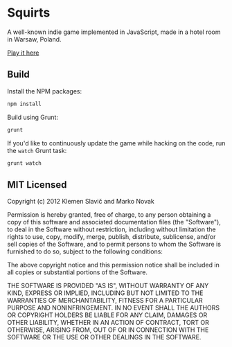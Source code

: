 # Squirts

A well-known indie game implemented in JavaScript, made in a hotel room in Warsaw, Poland.

[Play it here](http://is.gd/squirts)

## Build

Install the NPM packages:

```bash
npm install
```

Build using Grunt:

```bash
grunt
```

If you'd like to continuously update the game while hacking on the code, run the `watch` Grunt task:

```bash
grunt watch
```

## MIT Licensed

Copyright (c) 2012 Klemen Slavič and Marko Novak

Permission is hereby granted, free of charge, to any person obtaining a copy of this software and associated documentation files (the "Software"), to deal in the Software without restriction, including without limitation the rights to use, copy, modify, merge, publish, distribute, sublicense, and/or sell copies of the Software, and to permit persons to whom the Software is furnished to do so, subject to the following conditions:

The above copyright notice and this permission notice shall be included in all copies or substantial portions of the Software.

THE SOFTWARE IS PROVIDED "AS IS", WITHOUT WARRANTY OF ANY KIND, EXPRESS OR IMPLIED, INCLUDING BUT NOT LIMITED TO THE WARRANTIES OF MERCHANTABILITY, FITNESS FOR A PARTICULAR PURPOSE AND NONINFRINGEMENT. IN NO EVENT SHALL THE AUTHORS OR COPYRIGHT HOLDERS BE LIABLE FOR ANY CLAIM, DAMAGES OR OTHER LIABILITY, WHETHER IN AN ACTION OF CONTRACT, TORT OR OTHERWISE, ARISING FROM, OUT OF OR IN CONNECTION WITH THE SOFTWARE OR THE USE OR OTHER DEALINGS IN THE SOFTWARE.